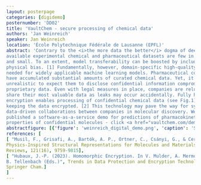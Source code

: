 ```yaml
---
layout: posterpage
categories: [digidemo]
posternumber: 'DD02'
title: 'VaultChem - secure processing of chemical data'
authors: 'Jan Weinreich'
speaker: Jan Weinreich
location: 'École Polytechnique Fédérale de Lausanne (EPFL)'
abstract: 'Contrary to the <i>the more data the better</i> dogma of deep learning, publicly
available experimental chemical and pharmaceutical datasets are few in number
and small. To an extent, model transferability can be boosted by including more
physical bias. [1] Fundamentally, however, domain-specific high-quality data is
needed for widely applicable machine learning models. Pharmaceutical companies
have accumulated substantial amounts of curated chemical data. Yet, it is
unrealistic to expect them to disclose confidential information compromising
proprietary data. Even with legal measures in place, companies are reluctant to
share their most valuable data as leaks may occur accidentally. Fully homomorphic
encryption enables processing of confidential chemical data (see Fig.1) while
keeping the data encrypted. [2] This technology may pave the way for synergetic
data-driven collaborations between companies in molecular discovery. We have
published a software-as-a-service demo for predictions of pharmacokinetic
properties of confidential molecules - click <a href="vaultchem.com/demo" target="_blank">vaultchem.com/demo</a> to try!'
abstractfigure: [{'figure': 'weinreich_digital_demo.png', 'caption': 'Software-as-a-service applications face confidentiality issues: once data is encrypted on a local device it needs to be decrypted for processing. Our demo enables ML predictions while keeping the molecular input data encrypted during processing.'}]
references: [
[ "Musil, F., Grisafi, A., Bartók, A. P., Ortner, C., Csányi, G., & Ceriotti", M. (2021)
Physics-Inspired Structural Representations for Molecules and Materials. Chemical
Reviews, 121(16), 9759-9815],
[ "Hubaux, J.-P. (2023). Homomorphic Encryption. In V. Mulder, A. Mermoud, V. Lenders, &
B. Tellenbach (Eds.)", Trends in Data Protection and Encryption Technologies (Chap. 8).
Springer Cham.]
]
---
```

